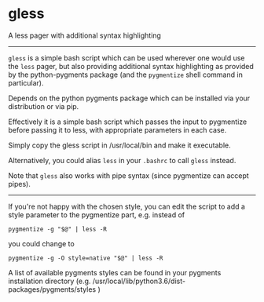 # gless
A less pager with additional syntax highlighting

----

`gless` is a simple bash script which can be used wherever one would use the `less` pager, but also providing additional 
syntax highlighting as provided by the python-pygments package (and the `pygmentize` shell command in particular).

Depends on the python pygments package which can be installed via your distribution or via pip.

Effectively it is a simple bash script which passes the input to pygmentize before passing it to less, with appropriate 
parameters in each case.

Simply copy the gless script in /usr/local/bin and make it executable.

Alternatively, you could alias `less` in your `.bashrc` to call `gless` instead.

Note that `gless` also works with pipe syntax (since pygmentize can accept pipes).

----

If you're not happy with the chosen style, you can edit the script to add a style parameter to the pygmentize part, e.g. instead of 

    pygmentize -g "$@" | less -R

you could change to 

    pygmentize -g -O style=native "$@" | less -R


A list of available pygments styles can be found in your pygments installation directory (e.g. /usr/local/lib/python3.6/dist-packages/pygments/styles )

